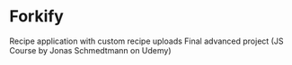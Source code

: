 # Forkify
Recipe application with custom recipe uploads
Final advanced project (JS Course by Jonas Schmedtmann on Udemy)
